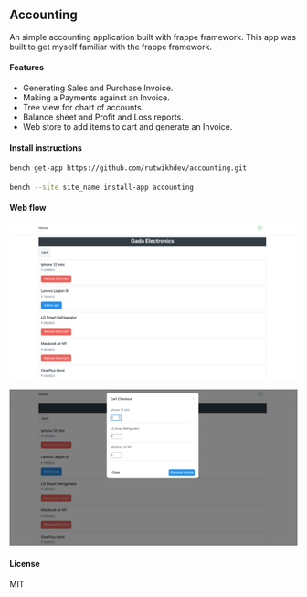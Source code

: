 ## Accounting

An simple accounting application built with frappe framework. This app was built to get myself familiar with the frappe framework.

#### Features
* Generating Sales and Purchase Invoice.
* Making a Payments against an Invoice.
* Tree view for chart of accounts.
* Balance sheet and Profit and Loss reports.
* Web store to add items to cart and generate an Invoice.

#### Install instructions

```bash
bench get-app https://github.com/rutwikhdev/accounting.git

bench --site site_name install-app accounting
```

#### Web flow

![](images/webpage1.png)

![](images/webpage2.png)

#### License

MIT

